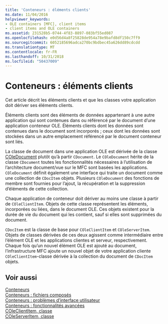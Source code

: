 ```yaml
---
title: 'Conteneurs : éléments clients'
ms.date: 11/04/2016
helpviewer_keywords:
- OLE containers [MFC], client items
- client items and OLE containers
ms.assetid: 231528b5-0744-4f83-8897-083bf55ed087
ms.openlocfilehash: e0d56d4a8f25828de954a78e9bafd8df150c7ff9
ms.sourcegitcommit: 6052185696adca270bc9bdbec45a626dd89cdcdd
ms.translationtype: MT
ms.contentlocale: fr-FR
ms.lasthandoff: 10/31/2018
ms.locfileid: "50437009"
---
```

# <a name="containers-client-items"></a>Conteneurs : éléments clients

Cet article décrit les éléments clients et que les classes votre application doit dériver ses éléments clients.

Éléments clients sont des éléments de données appartenant à une autre application qui sont contenues dans ou référencé par le document d’une application conteneur OLE. Éléments clients dont les données sont contenues dans le document sont incorporés ; ceux dont les données sont stockées dans un autre emplacement référencé par le document conteneur sont liés.

La classe de document dans une application OLE est dérivée de la classe [COleDocument](../mfc/reference/coledocument-class.md) plutôt qu’à partir `CDocument`. Le `COleDocument` hérite de la classe `CDocument` toutes les fonctionnalités nécessaires à l’utilisation de l’architecture document/vue sur le MFC sont basées les applications. `COleDocument` définit également une interface qui traite un document comme une collection de `CDocItem` objets. Plusieurs `COleDocument` des fonctions de membre sont fournies pour l’ajout, la récupération et la suppression d’éléments de cette collection.

Chaque application de conteneur doit dériver au moins une classe à partir de `COleClientItem`. Objets de cette classe représentent les éléments, incorporées ou liées, dans le document OLE. Ces objets existent pour la durée de vie du document qui les contient, sauf si elles sont supprimées du document.

`CDocItem` est la classe de base pour `COleClientItem` et `COleServerItem`. Objets de classes dérivées de ces deux agissent comme intermédiaire entre l’élément OLE et les applications clientes et serveur, respectivement. Chaque fois qu’un nouvel élément OLE est ajouté au document, l’infrastructure MFC ajoute un nouvel objet de votre application cliente `COleClientItem`-classe dérivée à la collection du document de `CDocItem` objets.

## <a name="see-also"></a>Voir aussi

[Conteneurs](../mfc/containers.md)<br/>
[Conteneurs : fichiers composés](../mfc/containers-compound-files.md)<br/>
[Conteneurs : problèmes d’interface utilisateur](../mfc/containers-user-interface-issues.md)<br/>
[Conteneurs : fonctionnalités avancées](../mfc/containers-advanced-features.md)<br/>
[COleClientItem, classe](../mfc/reference/coleclientitem-class.md)<br/>
[COleServerItem, classe](../mfc/reference/coleserveritem-class.md)
